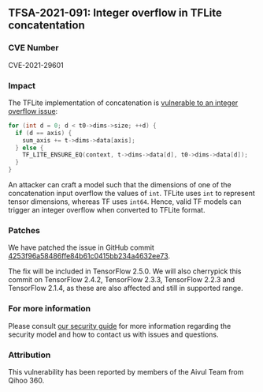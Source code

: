 ## TFSA-2021-091: Integer overflow in TFLite concatentation

### CVE Number
CVE-2021-29601

### Impact
The TFLite implementation of concatenation is [vulnerable to an integer overflow
issue](https://github.com/tensorflow/tensorflow/blob/7b7352a724b690b11bfaae2cd54bc3907daf6285/tensorflow/lite/kernels/concatenation.cc#L70-L76):

```cc
for (int d = 0; d < t0->dims->size; ++d) {
  if (d == axis) {
    sum_axis += t->dims->data[axis];
  } else {
    TF_LITE_ENSURE_EQ(context, t->dims->data[d], t0->dims->data[d]);
  }
}
```

An attacker can craft a model such that the dimensions of one of the
concatenation input overflow the values of `int`. TFLite uses `int` to represent
tensor dimensions, whereas TF uses `int64`. Hence, valid TF models can trigger
an integer overflow when converted to TFLite format.

### Patches
We have patched the issue in GitHub commit
[4253f96a58486ffe84b61c0415bb234a4632ee73](https://github.com/tensorflow/tensorflow/commit/4253f96a58486ffe84b61c0415bb234a4632ee73).

The fix will be included in TensorFlow 2.5.0. We will also cherrypick this
commit on TensorFlow 2.4.2, TensorFlow 2.3.3, TensorFlow 2.2.3 and TensorFlow
2.1.4, as these are also affected and still in supported range.

### For more information
Please consult [our security
guide](https://github.com/tensorflow/tensorflow/blob/master/SECURITY.md) for
more information regarding the security model and how to contact us with issues
and questions.

### Attribution
This vulnerability has been reported by members of the Aivul Team from Qihoo
360.
